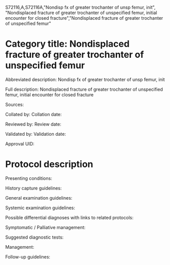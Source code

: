 S72116,A,S72116A,"Nondisp fx of greater trochanter of unsp femur, init", "Nondisplaced fracture of greater trochanter of unspecified femur, initial encounter for closed fracture","Nondisplaced fracture of greater trochanter of unspecified femur"
# Category title: Nondisplaced fracture of greater trochanter of unspecified femur

Abbreviated description: Nondisp fx of greater trochanter of unsp femur, init

Full description: Nondisplaced fracture of greater trochanter of unspecified femur, initial encounter for closed fracture

Sources:

Collated by:
Collation date:

Reviewed by:
Review date:

Validated by:
Validation date:

Approval UID:

# Protocol description

Presenting conditions:

History capture guidelines:

General examination guidelines:

Systemic examination guidelines:

Possible differential diagnoses with links to related protocols:

Symptomatic / Palliative management:

Suggested diagnostic tests:

Management:

Follow-up guidelines:
